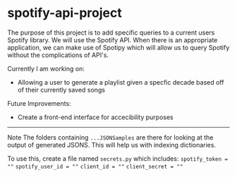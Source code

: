 # spotify-api-project

The purpose of this project is to add specific queries to a current users Spotify library. We will use the Spotify API. When there is an appropriate
application, we can make use of Spotipy which will allow us to query Spotify without the complications of API's.

Currently I am working on: 
  - Allowing a user to generate a playlist given a specfic decade based off of their currently saved songs
  
 Future Improvements:
  - Create a front-end interface for accecibility purposes
  
_____________________________________________________________________________________________________________________________________________________

Note
  The folders containing `...JSONSamples` are there for looking at the output of generated JSONS. This will help us with indexing dictionaries. 


To use this, create a file named `secrets.py` which includes:
  `spotify_token = ""`
  `spotify_user_id = ""`
  `client_id = ""`
  `client_secret = ""`
